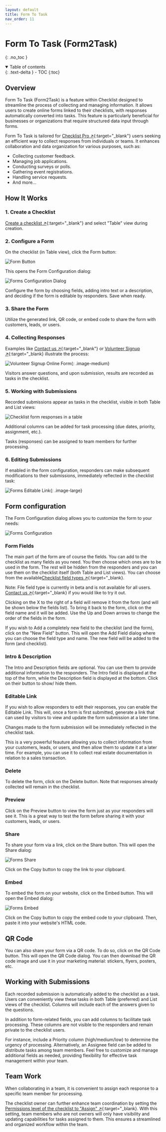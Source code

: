 ```yaml
---
layout: default
title: Form To Task
nav_order: 11
---
```


# Form To Task (Form2Task)

{: .no_toc }

<details open markdown="block">
  <summary>
    Table of contents
  </summary>
  {: .text-delta }
- TOC
{:toc}
</details>

## Overview

Form To Task (Form2Task) is a feature within Checklist designed to streamline the process of collecting and managing information. It allows users to create online forms linked to their checklists, with responses automatically converted into tasks. This feature is particularly beneficial for businesses or organizations that require structured data input through forms.

Form To Task is tailored for [Checklist Pro ↗](https://checklist.com/pricing "Checklist Pricing"){:target="\_blank"} users seeking an efficient way to collect responses from individuals or teams. It enhances collaboration and data organization for various purposes, such as:

- Collecting customer feedback.
- Managing job applications.
- Conducting surveys or polls.
- Gathering event registrations.
- Handling service requests.
- And more...

## How It Works

### 1. Create a Checklist

[Create a checklist ↗](/checklists/checklists/#creating-checklists){:target="\_blank"} and select "Table" view during creation.

### 2. Configure a Form

On the checklist (in Table view), click the Form button:

![Form Button](/assets/images/form-to-task/forms-button.png)

This opens the Form Configuration dialog:

![Forms Configuration Dialog](/assets/images/form-to-task/forms-configuration-dialog.png)

Configure the form by choosing fields, adding intro text or a description, and deciding if the form is editable by responders. Save when ready.

### 3. Share the Form

Utilize the generated link, QR code, or embed code to share the form with customers, leads, or users.

### 4. Collecting Responses

Examples like [Contact us ↗](https://checklist.com/forms/contact "Online Contact Us Form builder"){:target="\_blank"} or [Volunteer Signup ↗](https://checklist.com/forms/volunteer-signup "Online Volunteer Signup Form builder"){:target="\_blank} illustrate the process:

![Volunteer Signup Online Form](/assets/images/start/form-2-task-form.png){: .image-medium}

Visitors answer questions, and upon submission, results are recorded as tasks in the checklist.

### 5. Working with Submissions

Recorded submissions appear as tasks in the checklist, visible in both Table and List views:

![Checklist form responses in a table](/assets/images/start/form-2-task-table.png)

Additional columns can be added for task processing (due dates, priority, assignment, etc.).

Tasks (responses) can be assigned to team members for further processing.

### 6. Editing Submissions

If enabled in the form configuration, responders can make subsequent modifications to their submissions, immediately reflected in the checklist task:

![Forms Editable Link](/assets/images/form-to-task/forms-editable-link.png){: .image-large}

## Form configuration

The Form Configuration dialog allows you to customize the form to your needs:

![Forms Configuration](/assets/images/form-to-task/forms-configuration-full.png)

### Form Fields
The main part of the form are of course the fields. You can add to the checklist as many fields as you need. You then choose which ones are to be used in the form. The rest will be hidden from the responders and you can use them on the checklist itself (both Table and List views). You can choose from the available[Checklist field types ↗](/checklists/task-types/ "Form Field Types"){:target="\_blank}.

Note: File field type is currently in beta and is not available for all users. [Contact us ↗](https://checklist.com/contact){:target="\_blank} if you would like to try it out.

Clicking on the X to the right of a field will remove it from the form (and will be shown below the fields list). To bring it back to the form, click on the field name and it will be added. Use the Up and Down arrows to change the order of the fields in the form.

If you wish to Add a completely new field to the checklist (and the form), click on the "New Field" button. This will open the Add Field dialog where you can choose the field type and name. The new field will be added to the form (and checklist).

### Intro & Description
The Intro and Description fields are optional. You can use them to provide additional information to the responders. The Intro field is displayed at the top of the form, while the Description field is displayed at the bottom. Click on their button to show/ hide them.

### Editable Link
If you wish to allow responders to edit their responses, you can enable the Editable Link. This will, once a form is first submitted, generate a link that can used by visitors to view and update the form submission at a later time.

Changes made to the form submission will be immediately reflected in the checklist task.

This is a very powerful feauture allowing you to collect information from your customers, leads, or users, and then allow them to update it at a later time. For example, you can use it to collect real estate documentation in relation to a sales transaction.

### Delete 
To delete the form, click on the Delete button. Note that responses already collected will remain in the checklist.

### Preview
Click on the Preview button to view the form just as your responders will see it. This is a great way to test the form before sharing it with your customers, leads, or users.

### Share
To share your form via a link, click on the Share button. This will open the Share dialog:

![Forms Share](/assets/images/form-to-task/forms-share.png)

Click on the Copy button to copy the link to your clipboard. 

### Embed
To embed the form on your website, click on the Embed button. This will open the Embed dialog:

![Forms Embed](/assets/images/form-to-task/forms-embed.png)

Click on the Copy button to copy the embed code to your clipboard. Then, paste it into your website's HTML code.

## QR Code
You can also share your form via a QR code. To do so, click on the QR Code button. This will open the QR Code dialog. You can then download the QR code image and use it in your marketing material: stickers, flyers, posters, etc.

## Working with Submissions

Each recorded submission is automatically added to the checklist as a task. Users can conveniently view these tasks in both Table (preferred) and List views of the checklist. Columns will include each of the answers given to the questions. 

In addition to form-related fields, you can add columns to facilitate task processing. These columns are not visible to the responders and remain private to the checklist users. 

For instance, include a Priority column (high/medium/low) to determine the urgency of processing. Alternatively, an Assignee field can be added to distribute tasks among team members. Feel free to customize and manage additional fields as needed, providing flexibility for effective task management within your team.

## Team Work

When collaborating in a team, it is convenient to assign each response to a specific team member for processing. 

The checklist owner can further enhance team coordination by setting the [Permissions level of the checklist to "Assign" ↗](/checklists/checklist-members/#assign){:target="\_blank}. With this setting, team members who are not owners will only have visibility and updating capabilities for tasks assigned to them. This ensures a streamlined and organized workflow within the team.
